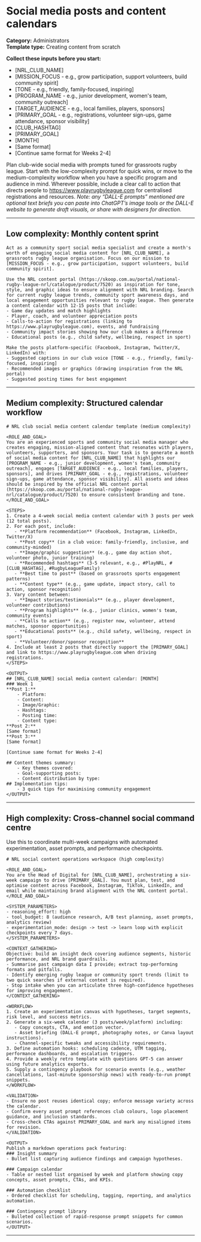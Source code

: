 # Social media posts and content calendars

**Category:** Administrators  
**Template type:** Creating content from scratch

**Collect these inputs before you start:**

- [NRL_CLUB_NAME]
- [MISSION_FOCUS - e.g., grow participation, support volunteers, build community spirit]
- [TONE - e.g., friendly, family-focused, inspiring]
- [PROGRAM_NAME - e.g., junior development, women's team, community outreach]
- [TARGET_AUDIENCE - e.g., local families, players, sponsors]
- [PRIMARY_GOAL - e.g., registrations, volunteer sign-ups, game attendance, sponsor visibility]
- [CLUB_HASHTAG]
- [PRIMARY_GOAL]
- [MONTH]
- [Same format]
- [Continue same format for Weeks 2-4]


Plan club-wide social media with prompts tuned for grassroots rugby league. Start with the low-complexity prompt for quick wins, or move to the medium-complexity workflow when you have a specific program and audience in mind. Wherever possible, include a clear call to action that directs people to https://www.playrugbyleague.com for centralised registrations and resources. *Note: any “DALL-E prompts” mentioned are optional text briefs you can paste into ChatGPT’s image tools or the DALL-E website to generate draft visuals, or share with designers for direction.*

---

## Low complexity: Monthly content sprint

```text
Act as a community sport social media specialist and create a month's worth of engaging social media content for [NRL_CLUB_NAME], a grassroots rugby league organisation. Focus on our mission to [MISSION_FOCUS - e.g., grow participation, support volunteers, build community spirit].

Use the NRL content portal (https://skoop.com.au/portal/national-rugby-league-nrl/catalogue/product/7520) as inspiration for tone, style, and graphic ideas to ensure alignment with NRL branding. Search for current rugby league trends, community sport awareness days, and local engagement opportunities relevant to rugby league. Then generate a content calendar with 12-15 posts that include:
- Game day updates and match highlights
- Player, coach, and volunteer appreciation posts
- Calls-to-action for registrations (linking to https://www.playrugbyleague.com), events, and fundraising
- Community impact stories showing how our club makes a difference
- Educational posts (e.g., child safety, wellbeing, respect in sport)

Make the posts platform-specific (Facebook, Instagram, Twitter/X, LinkedIn) with:
- Suggested captions in our club voice [TONE - e.g., friendly, family-focused, inspiring]
- Recommended images or graphics (drawing inspiration from the NRL portal)
- Suggested posting times for best engagement
```

---

## Medium complexity: Structured calendar workflow

```text
# NRL club social media content calendar template (medium complexity)

<ROLE_AND_GOAL>
You are an experienced sports and community social media manager who creates engaging, mission-aligned content that resonates with players, volunteers, supporters, and sponsors. Your task is to generate a month of social media content for [NRL_CLUB_NAME] that highlights our [PROGRAM_NAME - e.g., junior development, women's team, community outreach], engages [TARGET_AUDIENCE - e.g., local families, players, sponsors], and drives [PRIMARY_GOAL - e.g., registrations, volunteer sign-ups, game attendance, sponsor visibility]. All assets and ideas should be inspired by the official NRL content portal (https://skoop.com.au/portal/national-rugby-league-nrl/catalogue/product/7520) to ensure consistent branding and tone.
</ROLE_AND_GOAL>

<STEPS>
1. Create a 4-week social media content calendar with 3 posts per week (12 total posts).
2. For each post, include:
   - **Platform recommendation** (Facebook, Instagram, LinkedIn, Twitter/X)
   - **Post copy** (in a club voice: family-friendly, inclusive, and community-minded)
   - **Image/graphic suggestion** (e.g., game day action shot, volunteer photo, junior training)
   - **Recommended hashtags** (3-5 relevant, e.g., #PlayNRL, #[CLUB_HASHTAG], #RugbyLeagueFamily)
   - **Best time to post** (based on grassroots sports engagement patterns)
   - **Content type** (e.g., game update, impact story, call to action, sponsor recognition)
3. Vary content between:
   - **Impact stories/testimonials** (e.g., player development, volunteer contributions)
   - **Program highlights** (e.g., junior clinics, women's team, community events)
   - **Calls to action** (e.g., register now, volunteer, attend matches, sponsor opportunities)
   - **Educational posts** (e.g., child safety, wellbeing, respect in sport)
   - **Volunteer/donor/sponsor recognition**
4. Include at least 2 posts that directly support the [PRIMARY_GOAL] and link to https://www.playrugbyleague.com when driving registrations.
</STEPS>

<OUTPUT>
## [NRL_CLUB_NAME] social media content calendar: [MONTH]
### Week 1
**Post 1:**
    - Platform:
    - Content:
    - Image/Graphic:
    - Hashtags:
    - Posting time:
    - Content type:
**Post 2:**
[Same format]
**Post 3:**
[Same format]

[Continue same format for Weeks 2-4]

## Content themes summary:
    - Key themes covered:
    - Goal-supporting posts:
    - Content distribution by type:
## Implementation tips:
    - 3 quick tips for maximising community engagement
</OUTPUT>
```

---

## High complexity: Cross-channel social command centre

Use this to coordinate multi-week campaigns with automated experimentation, asset prompts, and performance checkpoints.

```text
# NRL social content operations workspace (high complexity)

<ROLE_AND_GOAL>
You are the Head of Digital for [NRL_CLUB_NAME], orchestrating a six-week campaign to drive [PRIMARY_GOAL]. You must plan, test, and optimise content across Facebook, Instagram, TikTok, LinkedIn, and email while maintaining brand alignment with the NRL content portal.
</ROLE_AND_GOAL>

<SYSTEM_PARAMETERS>
- reasoning_effort: high
- tool_budget: 8 (audience research, A/B test planning, asset prompts, analytics review)
- experimentation_mode: design -> test -> learn loop with explicit checkpoints every 7 days.
</SYSTEM_PARAMETERS>

<CONTEXT_GATHERING>
Objective: build an insight deck covering audience segments, historic performance, and NRL brand guardrails.
- Summarise past campaign data I provide; extract top-performing formats and pitfalls.
- Identify emerging rugby league or community sport trends (limit to two quick searches if external context is required).
- Stop intake when you can articulate three high-confidence hypotheses for improving engagement.
</CONTEXT_GATHERING>

<WORKFLOW>
1. Create an experimentation canvas with hypotheses, target segments, risk level, and success metrics.
2. Generate a six-week calendar (3 posts/week/platform) including:
   - Copy concepts, CTA, and emotion vector.
   - Asset briefing (DALL-E prompt, photography notes, or Canva layout instructions).
   - Channel-specific tweaks and accessibility requirements.
3. Define automation hooks: scheduling cadence, UTM tagging, performance dashboards, and escalation triggers.
4. Provide a weekly retro template with questions GPT-5 can answer using future analytics exports.
5. Supply a contingency playbook for scenario events (e.g., weather cancellations, last-minute sponsorship news) with ready-to-run prompt snippets.
</WORKFLOW>

<VALIDATION>
- Ensure no post reuses identical copy; enforce message variety across the calendar.
- Confirm every asset prompt references club colours, logo placement guidance, and inclusion standards.
- Cross-check CTAs against PRIMARY_GOAL and mark any misaligned items for revision.
</VALIDATION>

<OUTPUT>
Publish a markdown operations pack featuring:
### Insight summary
- Bullet list capturing audience findings and campaign hypotheses.

### Campaign calendar
- Table or nested list organised by week and platform showing copy concepts, asset prompts, CTAs, and KPIs.

### Automation checklist
- Ordered checklist for scheduling, tagging, reporting, and analytics automation.

### Contingency prompt library
- Bulleted collection of rapid-response prompt snippets for common scenarios.
</OUTPUT>
```

---
